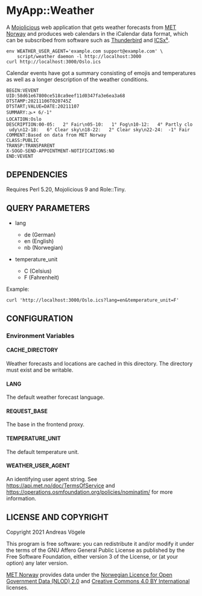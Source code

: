 # MyApp::Weather

A [Mojolicious](https://mojolicious.org/) web application that gets weather
forecasts from [MET Norway](https://api.met.no/) and produces web calendars in
the iCalendar data format, which can be subscribed from software such as
[Thunderbird](https://www.thunderbird.net/) and
[ICSx⁵](https://icsx5.bitfire.at/).

    env WEATHER_USER_AGENT='example.com support@example.com' \
        script/weather daemon -l http://localhost:3000
    curl http://localhost:3000/Oslo.ics

Calendar events have got a summary consisting of emojis and temperatures as
well as a longer description of the weather conditions.

    BEGIN:VEVENT
    UID:58d61e67800ce518ca9eef11d0347fa3e6ea3a68
    DTSTAMP:20211106T020745Z
    DTSTART;VALUE=DATE:20211107
    SUMMARY:🌫☀️ 6/-1°
    LOCATION:Oslo
    DESCRIPTION:00-05:   2° Fair\n05-10:   1° Fog\n10-12:   4° Partly clo
     udy\n12-18:   6° Clear sky\n18-22:   2° Clear sky\n22-24:  -1° Fair
    COMMENT:Based on data from MET Norway
    CLASS:PUBLIC
    TRANSP:TRANSPARENT
    X-SOGO-SEND-APPOINTMENT-NOTIFICATIONS:NO
    END:VEVENT

## DEPENDENCIES

Requires Perl 5.20, Mojolicious 9 and Role::Tiny.

## QUERY PARAMETERS

* lang

    * de (German)
    * en (English)
    * nb (Norwegian)

* temperature_unit

    * C (Celsius)
    * F (Fahrenheit)

Example:

    curl 'http://localhost:3000/Oslo.ics?lang=en&temperature_unit=F'

## CONFIGURATION

### Environment Variables

#### CACHE_DIRECTORY

Weather forecasts and locations are cached in this directory.  The directory
must exist and be writable.

#### LANG

The default weather forecast language.

#### REQUEST_BASE

The base in the frontend proxy.

#### TEMPERATURE_UNIT

The default temperature unit.

#### WEATHER_USER_AGENT

An identifying user agent string.  See https://api.met.no/doc/TermsOfService
and https://operations.osmfoundation.org/policies/nominatim/ for more
information.

## LICENSE AND COPYRIGHT

Copyright 2021 Andreas Vögele

This program is free software: you can redistribute it and/or modify it under
the terms of the GNU Affero General Public License as published by the Free
Software Foundation, either version 3 of the License, or (at your option) any
later version.

[MET Norway](https://www.met.no/) provides data under the [Norwegian Licence
for Open Government Data (NLOD) 2.0](https://data.norge.no/nlod/en/2.0/) and
[Creative Commons 4.0 BY International](http://creativecommons.org/licenses/by/4.0)
licenses.
